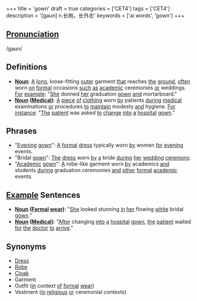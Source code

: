 +++
title = 'gown'
draft = true
categories = ['CET4']
tags = ['CET4']
description = '[gaun] n.长袍，长外衣'
keywords = ['ai words', 'gown']
+++

## [Pronunciation](/post/pronunciation/)
/ɡaʊn/

## Definitions
- **[Noun](/post/noun/)**: [A](/post/a/) [long](/post/long/), loose-fitting [outer](/post/outer/) garment [that](/post/that/) reaches [the](/post/the/) [ground](/post/ground/), [often](/post/often/) worn [on](/post/on/) [formal](/post/formal/) occasions [such](/post/such/) [as](/post/as/) [academic](/post/academic/) ceremonies [or](/post/or/) weddings. [For](/post/for/) [example](/post/example/): "[She](/post/she/) donned [her](/post/her/) graduation [gown](/post/gown/) [and](/post/and/) mortarboard."
- **[Noun](/post/noun/) ([Medical](/post/medical/))**: [A](/post/a/) [piece](/post/piece/) [of](/post/of/) [clothing](/post/clothing/) worn [by](/post/by/) patients [during](/post/during/) [medical](/post/medical/) examinations [or](/post/or/) procedures [to](/post/to/) [maintain](/post/maintain/) modesty [and](/post/and/) hygiene. [For](/post/for/) [instance](/post/instance/): "[The](/post/the/) [patient](/post/patient/) was asked [to](/post/to/) [change](/post/change/) [into](/post/into/) [a](/post/a/) [hospital](/post/hospital/) [gown](/post/gown/)."

## Phrases
- "[Evening](/post/evening/) [gown](/post/gown/)": [A](/post/a/) [formal](/post/formal/) [dress](/post/dress/) typically worn [by](/post/by/) women [for](/post/for/) [evening](/post/evening/) events.
- "Bridal [gown](/post/gown/)": [The](/post/the/) [dress](/post/dress/) worn [by](/post/by/) [a](/post/a/) bride [during](/post/during/) [her](/post/her/) [wedding](/post/wedding/) [ceremony](/post/ceremony/).
- "[Academic](/post/academic/) [gown](/post/gown/)": [A](/post/a/) robe-like garment worn [by](/post/by/) academics [and](/post/and/) students [during](/post/during/) graduation ceremonies [and](/post/and/) [other](/post/other/) [formal](/post/formal/) [academic](/post/academic/) events.

## [Example](/post/example/) Sentences
- **[Noun](/post/noun/) ([Formal](/post/formal/) [wear](/post/wear/))**: "[She](/post/she/) looked stunning [in](/post/in/) [her](/post/her/) flowing [white](/post/white/) bridal [gown](/post/gown/)."
- **[Noun](/post/noun/) ([Medical](/post/medical/))**: "[After](/post/after/) changing [into](/post/into/) [a](/post/a/) [hospital](/post/hospital/) [gown](/post/gown/), [the](/post/the/) [patient](/post/patient/) waited [for](/post/for/) [the](/post/the/) [doctor](/post/doctor/) [to](/post/to/) [arrive](/post/arrive/)."

## Synonyms
- [Dress](/post/dress/)
- [Robe](/post/robe/)
- [Cloak](/post/cloak/)
- Garment
- Outfit ([in](/post/in/) context [of](/post/of/) [formal](/post/formal/) [wear](/post/wear/))
- Vestment ([in](/post/in/) [religious](/post/religious/) [or](/post/or/) ceremonial contexts)
